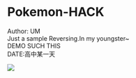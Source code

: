 # Pokemon-HACK

Author: UM<br/>
Just a sample Reversing.In my youngster~<br/>
DEMO SUCH THIS<br/>
DATE:高中某一天

<img src="https://github.com/unromanticman/Pokemon-HACK/blob/master/%E8%9E%A2%E5%B9%95%E5%BF%AB%E7%85%A7%202015-12-24%20%E4%B8%8A%E5%8D%882.28.11.png?raw=true"/>
